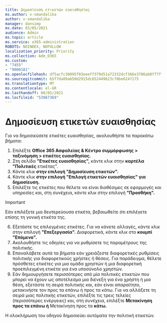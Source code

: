 ```yaml
---
title: Δημοσίευση ετικετών ευαισθησίας
ms.author: v-smandalika
author: v-smandalika
manager: dansimp
ms.date: 03/05/2021
audience: Admin
ms.topic: article
ms.service: o365-administration
ROBOTS: NOINDEX, NOFOLLOW
localization_priority: Priority
ms.collection: Adm_O365
ms.custom:
- "7455"
- "9000181"
ms.openlocfilehash: df5acfc38095f03eeeff379d51a72332dcf366e3786ab0ff7ffcd655cbafd1cf
ms.sourcegitcommit: b5f7da89a650d2915dc652449623c78be6247175
ms.translationtype: MT
ms.contentlocale: el-GR
ms.lasthandoff: 08/05/2021
ms.locfileid: "53967369"
---
```

# <a name="publish-sensitivity-labels"></a>Δημοσίευση ετικετών ευαισθησίας

Για να δημοσιεύσετε ετικέτες ευαισθησίας, ακολουθήστε τα παρακάτω βήματα:

1. Επιλέξτε **Office 365 Ασφαλείας & Κέντρο συμμόρφωσης > ταξινόμηση > ετικέτες ευαισθησίας.**
2. Στη σελίδα **"Ετικέτες ευαισθησίας",** κάντε κλικ στην **καρτέλα "Πολιτικές** ετικέτας".
3. Κάντε κλικ **στην επιλογή "Δημοσίευση ετικετών".**
4. Κάντε κλικ **στην επιλογή "Επιλογή ετικετών ευαισθησίας" για δημοσίευση.** 
5. Επιλέξτε τις ετικέτες που θέλετε να είναι διαθέσιμες σε εφαρμογές και υπηρεσίες και, στη συνέχεια, κάντε κλικ στην επιλογή **"Προσθήκη".**
> [!IMPORTANT]
> Εάν επιλέξετε μια δευτερεύουσα ετικέτα, βεβαιωθείτε ότι επιλέγετε επίσης τη γονική ετικέτα της.
6. Εξετάστε τις επιλεγμένες ετικέτες. Για να κάνετε αλλαγές, κάντε κλικ στην επιλογή **"Επεξεργασία".** Διαφορετικά, κάντε κλικ στο **κουμπί "Επόμενο".**
7. Ακολουθήστε τις οδηγίες για να ρυθμίσετε τις παραμέτρους της πολιτικής.
8. Επαναλάβετε αυτά τα βήματα εάν χρειάζεστε διαφορετικές ρυθμίσεις πολιτικής για διαφορετικούς χρήστες ή θέσεις. Για παράδειγμα, θέλετε πρόσθετες ετικέτες για μια ομάδα χρηστών ή μια διαφορετική προεπιλεγμένη ετικέτα για ένα υποσύνολο χρηστών.
9. Εάν δημιουργήσετε περισσότερες από μία πολιτικές ετικετών που μπορεί να έχουν ως αποτέλεσμα μια διένεξη για ένα χρήστη ή μια θέση, εξετάστε τη σειρά πολιτικής και, εάν είναι απαραίτητο, μετακινήστε τον προς τα επάνω ή προς τα κάτω. Για να αλλάξετε τη σειρά μιας πολιτικής ετικετών, επιλέξτε τις τρεις τελείες (περισσότερες ενέργειες) και, στη συνέχεια, επιλέξτε **Μετακίνηση προς τα επάνω ή** Μετακίνηση προς τα **κάτω.**

Η ολοκλήρωση του οδηγού δημοσιεύει αυτόματα την πολιτική ετικετών.

